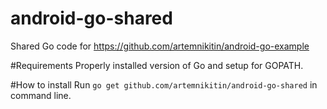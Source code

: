# android-go-shared
Shared Go code for https://github.com/artemnikitin/android-go-example

#Requirements
Properly installed version of Go and setup for GOPATH.

#How to install
Run ```go get github.com/artemnikitin/android-go-shared``` in command line.
